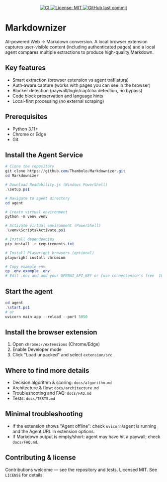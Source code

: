 <p align="center">
  <a href="https://github.com/Thambolo/Markdownizer/actions">
    <img src="https://github.com/Thambolo/Markdownizer/actions/workflows/ci.yml/badge.svg" alt="CI" />
  </a>
  <a href="LICENSE">
    <img src="https://img.shields.io/badge/License-MIT-yellow.svg?style=flat-square" alt="License: MIT" />
  </a>
  <a href="https://github.com/Thambolo/Markdownizer/commits/main">
    <img src="https://img.shields.io/github/last-commit/Thambolo/Markdownizer.svg?style=flat-square" alt="GitHub last commit" />
  </a>
</p>

# Markdownizer

AI-powered Web → Markdown conversion. A local browser extension captures user-visible content (including authenticated pages) and a local agent compares multiple extractions to produce high-quality Markdown.

## Key features

- Smart extraction (browser extension vs agent trafilatura)
- Auth‑aware capture (works with pages you can see in the browser)
- Blocker detection (paywall/login/captcha detection, no bypass)
- Code block preservation and language hints
- Local-first processing (no external scraping)

## Prerequisites

- Python 3.11+
- Chrome or Edge
- Git

## Install the Agent Service

```powershell
# Clone the repository
git clone https://github.com/Thambolo/Markdownizer.git
cd Markdownizer

# Download Readability.js (Windows PowerShell)
.\setup.ps1

# Navigate to agent directory
cd agent

# Create virtual environment
python -m venv venv

# Activate virtual environment (PowerShell)
.\venv\Scripts\Activate.ps1

# Install dependencies
pip install -r requirements.txt

# Install Playwright browsers (optional)
playwright install chromium

# Copy example env
cp .env.example .env
# Edit .env and add your OPENAI_API_KEY or [use connectonion's free  100k tokens](https://docs.connectonion.com/models)
```

## Start the agent

```powershell
cd agent
.\start.ps1
# or
uvicorn main:app --reload --port 5050
```

## Install the browser extension

1. Open `chrome://extensions` (Chrome/Edge)
2. Enable Developer mode
3. Click "Load unpacked" and select `extension/src`

## Where to find more details

- Decision algorithm & scoring: `docs/algorithm.md`
- Architecture & flow: `docs/architecture.md`
- Troubleshooting and FAQ: `docs/FAQ.md`
- Tests: `docs/TESTS.md`

## Minimal troubleshooting

- If the extension shows "Agent offline": check `uvicorn`/agent is running and the Agent URL in extension options.
- If Markdown output is empty/short: agent may have hit a paywall; check `docs/FAQ.md`.

## Contributing & license

Contributions welcome — see the repository and tests. Licensed MIT. See `LICENSE` for details.
